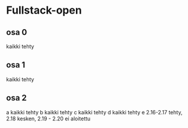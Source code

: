 # Fullstack-open

## osa 0

kaikki tehty

## osa 1

kaikki tehty

## osa 2

a kaikki tehty
b kaikki tehty
c kaikki tehty
d kaikki tehty
e 2.16-2.17 tehty, 2.18 kesken, 2.19 - 2.20 ei aloitettu

